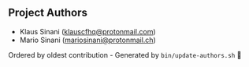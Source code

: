 ## Project Authors

- Klaus Sinani (<klauscfhq@protonmail.com>)
- Mario Sinani (<mariosinani@protonmail.ch>)

Ordered by oldest contribution - Generated by `bin/update-authors.sh` 🚀
